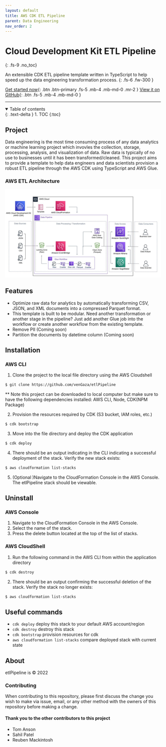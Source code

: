 ```yaml
---
layout: default
title: AWS CDK ETL Pipeline
parent: Data Engineering
nav_order: 2
---
```


# Cloud Development Kit ETL Pipeline
{: .fs-9 .no_toc}

An extensible CDK ETL pipeline template written in TypeScript to help speed up the data engineering transformation process.
{: .fs-6 .fw-300 }

[Get started now](#project){: .btn .btn-primary .fs-5 .mb-4 .mb-md-0 .mr-2 } [View it on GitHub](https://github.com/venGaza/etlPipeline){: .btn .fs-5 .mb-4 .mb-md-0 }

---

<details open markdown="block">
  <summary>
    Table of contents
  </summary>
  {: .text-delta }
1. TOC
{:toc}
</details>

## Project
Data engineering is the most time consuming process of any data analytics or machine learning project which invovles the collection, storage, processing, analysis, and visualization of data. Raw data is typically of no use to businesses until it has been transformed/cleaned.  This project aims to provide a template to help data engineers and data scientists provision a robust ETL pipeline through the AWS CDK using TypeScript and AWS Glue. 

### AWS ETL Architecture  
<p align="center"><img src="assets/etl-pipeline-architecture.jpg"></p>

## Features

* Optimize raw data for analytics by automatically transforming CSV, JSON, and XML documents into a compressed Parquet format.
* This template is built to be modular.  Need another transformation or another stage in the pipeline? Just add another Glue job into the workflow or create another workflow from the existing template. 
* Remove PII (Coming soon)
* Partition the documents by datetime column (Coming soon)


## Installation

### AWS CLI
1. Clone the project to the local file directory using the AWS Cloudshell
```bash
$ git clone https://github.com/venGaza/etlPipeline 
```
** Note this project can be downloaded to local computer but make sure to have the following dependencies installed: AWS CLI, Node, CDK(NPM Package)

2. Provision the resources required by CDK (S3 bucket, IAM roles, etc.)
```bash
$ cdk bootstrap
```

3. Move into the file directory and deploy the CDK application
```bash
$ cdk deploy
```

4. There should be an output indicating in the CLI indicating a successful deployment of the stack. Verify the new stack exists:
```bash
$ aws cloudformation list-stacks
```

5. (Optional )Navigate to the CloudFormation Console in the AWS Console. The etlPipeline stack should be viewable. 

## Uninstall
### AWS Console
1. Navigate to the CloudFormation Console in the AWS Console.
2. Select the name of the stack.
3. Press the delete button located at the top of the list of stacks.

### AWS CloudShell
1. Run the following command in the AWS CLI from within the application directory
```bash
$ cdk destroy
```

2. There should be an output confirming the successful deletion of the stack. Verify the stack no longer exists:
```bash
$ aws cloudformation list-stacks 
```

## Useful commands
* `cdk deploy`      deploy this stack to your default AWS account/region
* `cdk destroy`     destroy this stack
* `cdk bootstrap`   provision resources for cdk
* `aws cloudformation list-stacks`        compare deployed stack with current state

## About

etlPipeline is &copy; 2022

### Contributing

When contributing to this repository, please first discuss the change you wish to make via issue,
email, or any other method with the owners of this repository before making a change.

#### Thank you to the other contributors to this project
- Tom Anson
- Sahil Patel
- Reuben Mackintosh